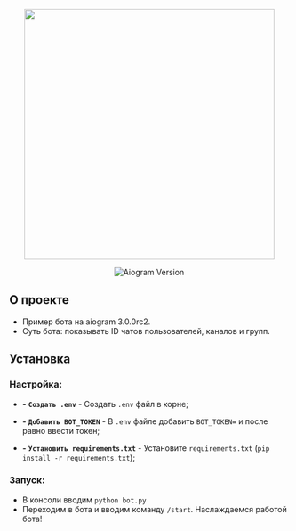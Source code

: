 <p align="center">
      <img src="https://i.ytimg.com/vi/NGMwl-J8rko/maxresdefault.jpg" width="450">
</p>

<p align="center">
   <img src="https://img.shields.io/badge/aiogram-3.0.0rc2-blue" alt="Aiogram Version">
</p>

## О проекте

- Пример бота на aiogram 3.0.0rc2.
- Суть бота: показывать ID чатов пользователей, каналов и групп.

## Установка
### Настройка:

- **-** **`Создать .env`** - Создать `.env` файл в корне;

- **-** **`Добавить BOT_TOKEN`** - В `.env` файле добавить `BOT_TOKEN=` и после равно ввести токен;

- **-** **`Установить requirements.txt`** - Установите `requirements.txt` (`pip install -r requirements.txt`);

### Запуск:
- В консоли вводим `python bot.py`
- Переходим в бота и вводим команду `/start`. Наслаждаемся работой бота!
